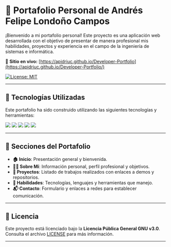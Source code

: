 # 💼 Portafolio Personal de Andrés Felipe Londoño Campos

¡Bienvenido a mi portafolio personal! Este proyecto es una aplicación web desarrollada con el objetivo de presentar de manera profesional mis habilidades, proyectos y experiencia en el campo de la ingeniería de sistemas e informática.

🔗 **Sitio en vivo:** [https://apidriuc.github.io/Developer-Portfolio](https://apidriuc.github.io/Developer-Portfolio/)

<p>
  <a href="#" target="_blank">
    <img alt="License: MIT" src="https://img.shields.io/badge/License-GPL-yellow.svg" />
  </a>
</p>

---

## 🚀 Tecnologías Utilizadas

Este portafolio ha sido construido utilizando las siguientes tecnologías y herramientas:

<div align="left">
  <img src="https://img.shields.io/badge/React-20232A?style=for-the-badge&logo=react&logoColor=61DAFB" />
  <img src="https://img.shields.io/badge/Tailwind_CSS-38B2AC?style=for-the-badge&logo=tailwind-css&logoColor=white" />
  <img src="https://img.shields.io/badge/Vite-646CFF?style=for-the-badge&logo=vite&logoColor=white" />
  <img src="https://img.shields.io/badge/TypeScript-3178C6?style=for-the-badge&logo=typescript&logoColor=white" />
  <img src="https://img.shields.io/badge/GitHub_Pages-222?style=for-the-badge&logo=github&logoColor=white" />
</div>

---

## 📑 Secciones del Portafolio

- **🏠 Inicio**: Presentación general y bienvenida.
- **👨‍💻 Sobre Mí**: Información personal, perfil profesional y objetivos.
- **📁 Proyectos**: Listado de trabajos realizados con enlaces a demos y repositorios.
- **🧠 Habilidades**: Tecnologías, lenguajes y herramientas que manejo.
- **📬 Contacto**: Formulario y enlaces a redes para establecer comunicación.

---

## 📜 Licencia

Este proyecto está licenciado bajo la **Licencia Pública General GNU v3.0**.  
Consulta el archivo [LICENSE](LICENSE) para más información.

---
